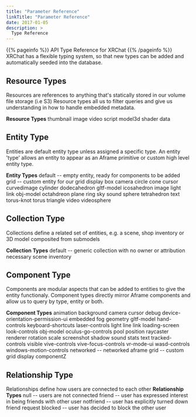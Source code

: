 ```yaml
---
title: "Parameter Reference"
linkTitle: "Parameter Reference"
date: 2017-01-05
description: >
  Type Reference
---
```


{{% pageinfo %}}
API Type Reference for XRChat
{{% /pageinfo %}}
XRChat has a flexible typing system, so that new types can be added and automatically seeded into the database.

## Resource Types
Resources are references to anything that's statically stored in our volume file storage (i.e S3)
Resource types all us to filter queries and give us understanding in how to handle embedded metadata.

**Resource Types**
thumbnail
image
video
script
model3d
shader
data

## Entity Type
Entities are default entity type unless assigned a specific type. An entity 'type' allows an entity to appear as an Aframe primitive or custom high level entity type.

**Entity Types**
default -- empty entity, ready for components to be added
grid -- custom entity for our grid display
box
camera
circle
cone
cursor
curvedimage
cylinder
dodecahedron
gltf-model
icosahedron
image
light
link
obj-model
octahdreon
plane
ring
sky
sound
sphere
tetrahedron
text
torus-knot
torus
triangle
video
videosphere

## Collection Type
Collections define a related set of entities, e.g. a scene, shop inventory or 3D model composited from submodels

**Collection Types**
default -- generic collection with no owner or attribution necessary
scene
inventory

## Component Type
Components are modular aspects that can be added to entities to give the entity functionaly. Component types directly mirror Aframe components and allow us to query by type, entity or both.

**Component Types**
animation
background
camera
cursor
debug
device-orientation-permission-ui
embedded
fog
geometry
gltf-model
hand-controls
keyboard-shortcuts
laser-controls
light
line
link
loading-screen
look-controls
obj-model
oculus-go-controls
pool
position
raycaster
renderer
rotation
scale
screenshot
shadow
sound
stats
text
tracked-controls
visible
vive-controls
vive-focus-controls
vr-mode-ui
wasd-controls
windows-motion-controls
networked -- networked aframe
grid -- custom grid display componentZ

## Relationship Type
Relationships define how users are connected to each other
**Relationship Types**
null -- users are not connected
friend -- user has expressed interest in being friends with other user
notfriend -- user has explicitly turned down friend request
blocked -- user has decided to block the other user